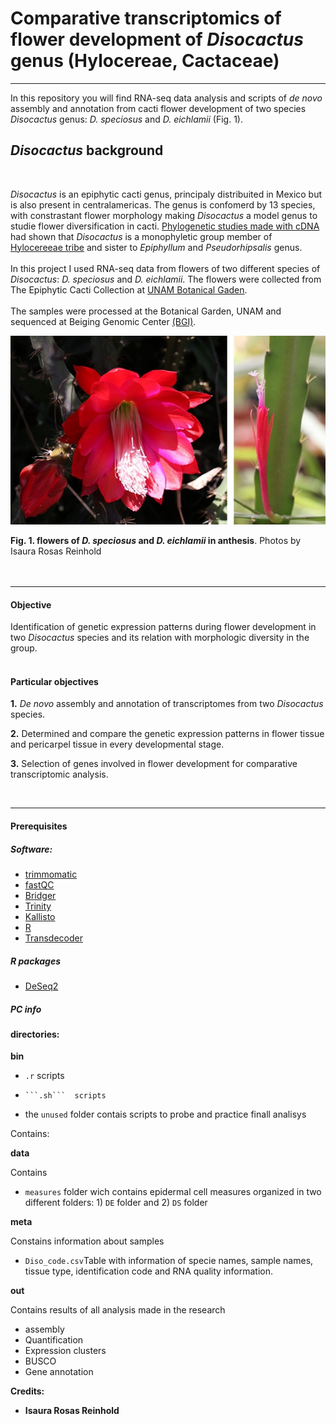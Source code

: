 
# **Comparative transcriptomics of flower development of *Disocactus* genus (Hylocereae, Cactaceae)**

---

In this repository you will find RNA-seq data analysis and scripts of  *de novo* assembly and annotation from cacti flower development of two species *Disocactus* genus: *D. speciosus* and *D. eichlamii* (Fig. 1).
## *Disocactus* background
<br>

*Disocactus* is an epiphytic cacti genus, principaly distribuited in Mexico but is also present in centralamericas. The genus is confomerd by 13 species, with constrastant flower morphology making *Disocactus* a model genus to studie flower diversification in cacti. [Phylogenetic studies made with cDNA](https://bioone.org/journals/willdenowia/volume-46/issue-1/wi.46.46112/Molecular-phylogeny-and-taxonomy-of-the-genus-iDisocactus-i-iCactaceae/10.3372/wi.46.46112.full) had shown that *Disocactus* is a monophyletic group member of [Hylocereeae tribe](https://www.researchgate.net/publication320829990_A_phylogenetic_framework_for_the_Hylocereeae_Cactaceae_and_implications_for_the_circumscription_of_the_genera) and sister to *Epiphyllum* and *Pseudorhipsalis* genus.<br>
<br>
In this project I used RNA-seq data from flowers of two different species of *Disocactus*: *D. speciosus* and *D. eichlamii*.  The flowers were collected from The Epiphytic Cacti Collection at [UNAM Botanical Gaden]().<br>
<br>
The samples were processed at the Botanical Garden, UNAM and sequenced at Beiging Genomic Center [(BGI)](BGI).

![flores](flores.jpg)
<br>

**Fig. 1. flowers of *D. speciosus* and *D. eichlamii* in anthesis**. Photos by Isaura Rosas Reinhold
<br>
<br>
<br>

---
#### Objective

Identification of genetic expression patterns during flower development in two *Disocactus* species   and its relation with morphologic diversity in the group.
<br>
<br>
#### Particular objectives <br>

**1.** *De novo* assembly and annotation of transcriptomes from two *Disocactus* species.


**2.** Determined and compare the genetic expression patterns in flower tissue and pericarpel tissue in every developmental stage.


**3.** Selection of genes involved in flower development for comparative transcriptomic analysis.

<br>

---
#### Prerequisites
##### Software:
- [trimmomatic](http://www.usadellab.org/cms/?page=trimmomatic)<br>
- [fastQC](https://www.bioinformatics.babraham.ac.uk/projects/fastqc/)<br>
- [Bridger](https://genomebiology.biomedcentral.com/articles/10.1186/s13059-015-0596-2)<br>
- [Trinity](https://github.com/trinityrnaseq/trinityrnaseq/wiki)<br>
- [Kallisto](https://pachterlab.github.io/kallisto) <br>
- [R](https://www.r-project.org/)<br>
- [Transdecoder](https://github.com/TransDecoder/TransDecoder/wiki)<br>


##### R packages
- [DeSeq2](https://bioconductor.org/packages/release/bioc/html/DESeq2.html)<br>

##### PC info <br>

#### directories:

 **bin**

 - ```.r``` scripts
 -     ```.sh```  scripts
 - the ```unused``` folder contais scripts to probe and practice finall analisys

Contains:<br>


 **data** <br>

Contains<br>

- ```measures``` folder wich contains epidermal cell measures organized in two different folders: 1) ```DE``` folder and 2) ```DS``` folder

**meta**<br>

Constains information about samples <br>

- ```Diso_code.csv```Table with information of specie names, sample names, tissue type, identification code and RNA quality information.


**out** <br>

Contains results of all analysis made in the research

- assembly
- Quantification
- Expression clusters
- BUSCO
- Gene annotation



**Credits:**

* **Isaura Rosas Reinhold**
